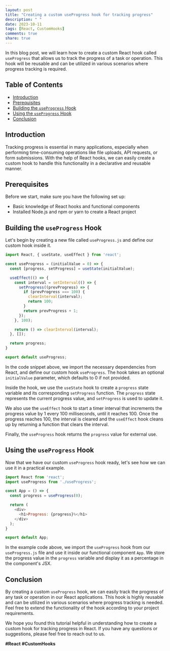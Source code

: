 ```yaml
---
layout: post
title: "Creating a custom useProgress hook for tracking progress"
description: " "
date: 2023-10-11
tags: [React, CustomHooks]
comments: true
share: true
---
```


In this blog post, we will learn how to create a custom React hook called `useProgress` that allows us to track the progress of a task or operation. This hook will be reusable and can be utilized in various scenarios where progress tracking is required.

## Table of Contents
- [Introduction](#introduction)
- [Prerequisites](#prerequisites)
- [Building the `useProgress` Hook](#building-the-useprogress-hook)
- [Using the `useProgress` Hook](#using-the-useprogress-hook)
- [Conclusion](#conclusion)

## Introduction
Tracking progress is essential in many applications, especially when performing time-consuming operations like file uploads, API requests, or form submissions. With the help of React hooks, we can easily create a custom hook to handle this functionality in a declarative and reusable manner.

## Prerequisites
Before we start, make sure you have the following set up:

- Basic knowledge of React hooks and functional components
- Installed Node.js and npm or yarn to create a React project

## Building the `useProgress` Hook
Let's begin by creating a new file called `useProgress.js` and define our custom hook inside it.

```javascript
import React, { useState, useEffect } from 'react';

const useProgress = (initialValue = 0) => {
  const [progress, setProgress] = useState(initialValue);

  useEffect(() => {
    const interval = setInterval(() => {
      setProgress((prevProgress) => {
        if (prevProgress === 100) {
          clearInterval(interval);
          return 100;
        }
        return prevProgress + 1;
      });
    }, 100);

    return () => clearInterval(interval);
  }, []);

  return progress;
}

export default useProgress;
```

In the code snippet above, we import the necessary dependencies from React, and define our custom hook `useProgress`. The hook takes an optional `initialValue` parameter, which defaults to 0 if not provided.

Inside the hook, we use the `useState` hook to create a `progress` state variable and its corresponding `setProgress` function. The `progress` state represents the current progress value, and `setProgress` is used to update it.

We also use the `useEffect` hook to start a timer interval that increments the progress value by 1 every 100 milliseconds, until it reaches 100. Once the progress reaches 100, the interval is cleared and the `useEffect` hook cleans up by returning a function that clears the interval.

Finally, the `useProgress` hook returns the `progress` value for external use.

## Using the `useProgress` Hook
Now that we have our custom `useProgress` hook ready, let's see how we can use it in a practical example.

```javascript
import React from 'react';
import useProgress from './useProgress';

const App = () => {
  const progress = useProgress(0);

  return (
    <div>
      <h1>Progress: {progress}%</h1>
    </div>
  );
}

export default App;
```

In the example code above, we import the `useProgress` hook from our `useProgress.js` file and use it inside our functional component `App`. We store the progress value in the `progress` variable and display it as a percentage in the component's JSX.

## Conclusion
By creating a custom `useProgress` hook, we can easily track the progress of any task or operation in our React applications. This hook is highly reusable and can be utilized in various scenarios where progress tracking is needed. Feel free to extend the functionality of the hook according to your project requirements.

We hope you found this tutorial helpful in understanding how to create a custom hook for tracking progress in React. If you have any questions or suggestions, please feel free to reach out to us.

**#React** **#CustomHooks**